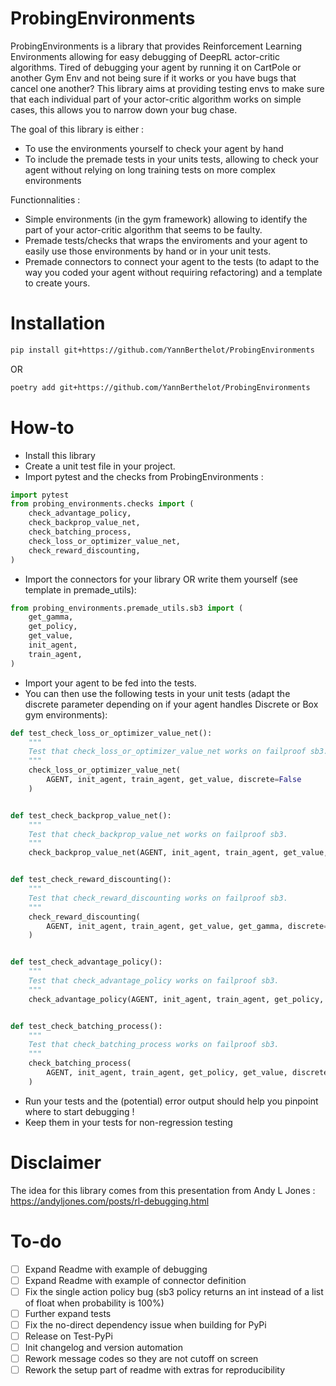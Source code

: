 # ProbingEnvironments
ProbingEnvironments is a library that provides Reinforcement Learning Environments allowing for easy debugging of DeepRL actor-critic algorithms. Tired of debugging your agent by running it on CartPole or another Gym Env and not being sure if it works or you have bugs that cancel one another? This library aims at providing testing envs to make sure that each individual part of your actor-critic algorithm works on simple cases, this allows you to narrow down your bug chase.

The goal of this library is either :
- To use the environments yourself to check your agent by hand
- To include the premade tests in your units tests, allowing to check your agent without relying on long training tests on more complex environments

Functionnalities :
- Simple environments (in the gym framework) allowing to identify the part of your actor-critic algorithm that seems to be faulty.
- Premade tests/checks that wraps the enviroments and your agent to easily use those environments by hand or in your unit tests.
- Premade connectors to connect your agent to the tests (to adapt to the way you coded your agent without requiring refactoring) and a template to create yours.


# Installation 
```bash
pip install git+https://github.com/YannBerthelot/ProbingEnvironments
```
OR
```bash
poetry add git+https://github.com/YannBerthelot/ProbingEnvironments
```


# How-to
- Install this library
- Create a unit test file in your project.
- Import pytest and the checks from ProbingEnvironments :
```python
import pytest
from probing_environments.checks import (
    check_advantage_policy,
    check_backprop_value_net,
    check_batching_process,
    check_loss_or_optimizer_value_net,
    check_reward_discounting,
)
```
- Import the connectors for your library OR write them yourself (see template in premade_utils):
```python
from probing_environments.premade_utils.sb3 import (
    get_gamma,
    get_policy,
    get_value,
    init_agent,
    train_agent,
)
```
- Import your agent to be fed into the tests.
- You can then use the following tests in your unit tests (adapt the discrete parameter depending on if your agent handles Discrete or Box gym environments):
```python
def test_check_loss_or_optimizer_value_net():
    """
    Test that check_loss_or_optimizer_value_net works on failproof sb3.
    """
    check_loss_or_optimizer_value_net(
        AGENT, init_agent, train_agent, get_value, discrete=False
    )


def test_check_backprop_value_net():
    """
    Test that check_backprop_value_net works on failproof sb3.
    """
    check_backprop_value_net(AGENT, init_agent, train_agent, get_value, discrete=False)


def test_check_reward_discounting():
    """
    Test that check_reward_discounting works on failproof sb3.
    """
    check_reward_discounting(
        AGENT, init_agent, train_agent, get_value, get_gamma, discrete=False
    )


def test_check_advantage_policy():
    """
    Test that check_advantage_policy works on failproof sb3.
    """
    check_advantage_policy(AGENT, init_agent, train_agent, get_policy, discrete=False)


def test_check_batching_process():
    """
    Test that check_batching_process works on failproof sb3.
    """
    check_batching_process(
        AGENT, init_agent, train_agent, get_policy, get_value, discrete=False
    )
```
- Run your tests and the (potential) error output should help you pinpoint where to start debugging !
- Keep them in your tests for non-regression testing

# Disclaimer
The idea for this library comes from this presentation from Andy L Jones : https://andyljones.com/posts/rl-debugging.html


# To-do

- [ ] Expand Readme with example of debugging
- [ ] Expand Readme with example of connector definition
- [ ] Fix the single action policy bug (sb3 policy returns an int instead of a list of float when probability is 100%)
- [ ] Further expand tests
- [ ] Fix the no-direct dependency issue when building for PyPi
- [ ] Release on Test-PyPi
- [ ] Init changelog and version automation
- [ ] Rework message codes so they are not cutoff on screen
- [ ] Rework the setup part of readme with extras for reproducibility
